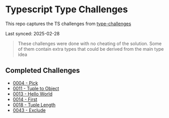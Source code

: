 # Typescript Type Challenges

This repo captures the TS challenges from [type-challenges](https://github.com/type-challenges/type-challenges)

Last synced: 2025-02-28

> These challenges were done with no cheating of the solution. Some of them contain extra types that could be derived from the main type idea

## Completed Challenges

- [0004 - Pick](./questions/00004-easy-pick)
- [0011 - Tuple to Object](./questions/00011-easy-tuple-to-object)
- [0013 - Hello World](./questions/00013-warm-hello-world)
- [0014 - First](./questions/00014-easy-first)
- [0018 - Tuple Length](./questions/00018-easy-tuple-length)
- [0043 - Exclude](./questions/00043-easy-exclude)
